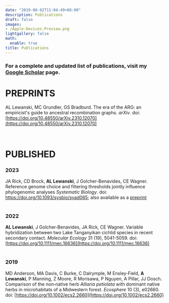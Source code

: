 ```yaml
---
date: "2019-08-02T11:04:49+08:00"
description: Publications
draft: false
images:
- /Apple-Devices-Preview.png
lightgallery: false
math:
  enable: true
title: Publications
---
```


### For a complete and updated list of publications, visit my [Google Scholar](https://scholar.google.com/citations?user=5K9veZYAAAAJ&hl=en) page.

# PREPRINTS

AL Lewanski, MC Grundler, GS Bradburd. The era of the ARG: an empiricist's guide to ancestral recombination graphs. *arXiv*. doi: [https://doi.org/10.48550/arXiv.2310.12070](https://doi.org/10.48550/arXiv.2310.12070)
<br> 

</br>

# PUBLISHED

### 2023
JA Rick, CD Brock, **AL Lewanski**, J Golcher-Benavides, CE Wagner. Reference genome choice and filtering thresholds jointly influence phylogenomic analyses *Systematic Biology*. doi: https://doi.org/10.1093/sysbio/syad065; also available as a [preprint](https://doi.org/10.1101/2022.03.10.483737)
<br>
<br>
### 2022
**AL Lewanski**, J Golcher‐Benavides, JA Rick, CE Wagner. Variable hybridization between two Lake Tanganyikan cichlid species in recent secondary contact. *Molecular Ecology* 31 (19), 5041-5059. doi: [https://doi.org/10.1111/mec.16636](https://doi.org/10.1111/mec.16636)
<br>
<br>
### 2019
MD Anderson, MA Davis, C Burke, C Dalrymple, M Ensley‐Field, **A Lewanski**, P Manning, Z Moore, R Morisawa, P Nguyen, A Pillar, JJ Dosch. Comparison of the non‐native herb *Alliaria petiolata* with dominant native herbs in microhabitats of a Midwestern forest. *Ecosphere* 10 (3), e02660. doi: [https://doi.org/10.1002/ecs2.2660](https://doi.org/10.1002/ecs2.2660)
